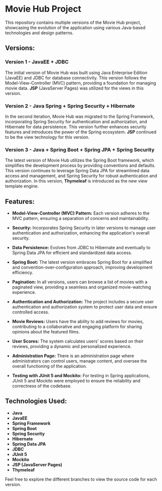 # Movie Hub Project

This repository contains multiple versions of the Movie Hub project, showcasing the evolution of the application using various Java-based technologies and design patterns.

## Versions:

### Version 1 - JavaEE + JDBC

The initial version of Movie Hub was built using Java Enterprise Edition (JavaEE) and JDBC for database connectivity. This version follows the Model-View-Controller (MVC) pattern, providing a foundation for managing movie data. **JSP** (JavaServer Pages) was utilized for the views in this version.

### Version 2 - Java Spring + Spring Security + Hibernate

In the second iteration, Movie Hub was migrated to the Spring Framework, incorporating Spring Security for authentication and authorization, and Hibernate for data persistence. This version further enhances security features and introduces the power of the Spring ecosystem. **JSP** continued to be the view technology for this version.

### Version 3 - Java + Spring Boot + Spring JPA + Spring Security

The latest version of Movie Hub utilizes the Spring Boot framework, which simplifies the development process by providing conventions and defaults. This version continues to leverage Spring Data JPA for streamlined data access and management, and Spring Security for robust authentication and authorization. In this version, **Thymeleaf** is introduced as the new view template engine.

## Features:

- **Model-View-Controller (MVC) Pattern:** Each version adheres to the MVC pattern, ensuring a separation of concerns and maintainability.

- **Security:** Incorporates Spring Security in later versions to manage user authentication and authorization, enhancing the application's overall security.

- **Data Persistence:** Evolves from JDBC to Hibernate and eventually to Spring Data JPA for efficient and standardized data access.

- **Spring Boot:** The latest version embraces Spring Boot for a simplified and convention-over-configuration approach, improving development efficiency.

- **Pagination:** In all versions, users can browse a list of movies with a paginated view, providing a seamless and organized movie-watching experience.

- **Authentication and Authorization:** The project includes a secure user authentication and authorization system to protect user data and ensure controlled access.

- **Movie Reviews:** Users have the ability to add reviews for movies, contributing to a collaborative and engaging platform for sharing opinions about the featured films.

- **User Scores:** The system calculates users' scores based on their reviews, providing a dynamic and personalized experience.

- **Administration Page:** There is an administration page where administrators can control users, manage content, and oversee the overall functioning of the application.

- **Testing with JUnit 5 and Mockito:** For testing in Spring applications, JUnit 5 and Mockito were employed to ensure the reliability and correctness of the codebase.

## Technologies Used:

- **Java**
- **JavaEE**
- **Spring Framework**
- **Spring Boot**
- **Spring Security**
- **Hibernate**
- **Spring Data JPA**
- **JDBC**
- **JUnit 5**
- **Mockito**
- **JSP (JavaServer Pages)**
- **Thymeleaf**

Feel free to explore the different branches to view the source code for each version.
